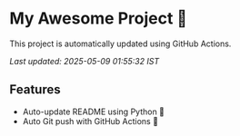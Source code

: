 # My Awesome Project 🚀

This project is automatically updated using GitHub Actions.

_Last updated: 2025-05-09 01:55:32 IST_

## Features
- Auto-update README using Python 🐍
- Auto Git push with GitHub Actions 🤖
